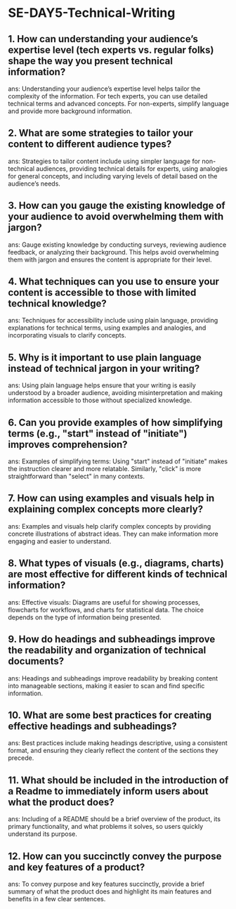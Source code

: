 # SE-DAY5-Technical-Writing
## 1. How can understanding your audience’s expertise level (tech experts vs. regular folks) shape the way you present technical information?
ans:    Understanding your audience’s expertise level helps tailor the complexity of the information. For tech experts, you can use detailed technical terms and advanced concepts. For non-experts, simplify language and provide more background information.
## 2. What are some strategies to tailor your content to different audience types?
ans:    Strategies to tailor content include using simpler language for non-technical audiences, providing technical details for experts, using analogies for general concepts, and including varying levels of detail based on the audience’s needs.
## 3. How can you gauge the existing knowledge of your audience to avoid overwhelming them with jargon?
ans:    Gauge existing knowledge by conducting surveys, reviewing audience feedback, or analyzing their background. This helps avoid overwhelming them with jargon and ensures the content is appropriate for their level.
## 4. What techniques can you use to ensure your content is accessible to those with limited technical knowledge?
ans:    Techniques for accessibility include using plain language, providing explanations for technical terms, using examples and analogies, and incorporating visuals to clarify concepts.
## 5. Why is it important to use plain language instead of technical jargon in your writing?    
ans:    Using plain language helps ensure that your writing is easily understood by a broader audience, avoiding misinterpretation and making information accessible to those without specialized knowledge.
## 6. Can you provide examples of how simplifying terms (e.g., "start" instead of "initiate") improves comprehension?
ans:    Examples of simplifying terms: Using "start" instead of "initiate" makes the instruction clearer and more relatable. Similarly, "click" is more straightforward than "select" in many contexts.
## 7. How can using examples and visuals help in explaining complex concepts more clearly?
ans:    Examples and visuals help clarify complex concepts by providing concrete illustrations of abstract ideas. They can make information more engaging and easier to understand.
## 8. What types of visuals (e.g., diagrams, charts) are most effective for different kinds of technical information?
ans:    Effective visuals: Diagrams are useful for showing processes, flowcharts for workflows, and charts for statistical data. The choice depends on the type of information being presented.
## 9. How do headings and subheadings improve the readability and organization of technical documents?
ans:    Headings and subheadings improve readability by breaking content into manageable sections, making it easier to scan and find specific information.
## 10. What are some best practices for creating effective headings and subheadings?
ans:    Best practices include making headings descriptive, using a consistent format, and ensuring they clearly reflect the content of the sections they precede.
## 11. What should be included in the introduction of a Readme to immediately inform users about what the product does?
ans:    Including of a README should be a brief overview of the product, its primary functionality, and what problems it solves, so users quickly understand its purpose.
## 12. How can you succinctly convey the purpose and key features of a product?
ans:    To convey purpose and key features succinctly, provide a brief summary of what the product does and highlight its main features and benefits in a few clear sentences.